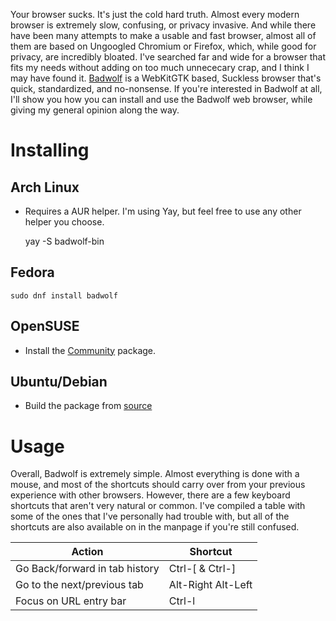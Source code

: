Your browser sucks. It's just the cold hard truth. Almost every modern browser is extremely slow, confusing, or privacy invasive. And while there have been many attempts to make a usable and fast browser, almost all of them are based on Ungoogled Chromium or Firefox, which, while good for privacy, are incredibly bloated. I've searched far and wide for a browser that fits my needs without adding on too much unnececary crap, and I think I may have found it. [Badwolf](https://hacktivis.me/projects/badwolf) is a WebKitGTK based, Suckless browser that's quick, standardized, and no-nonsense. If you're interested in Badwolf at all, I'll show you how you can install and use the Badwolf web browser, while giving my general opinion along the way.

# Installing

## Arch Linux

- Requires a AUR helper. I'm using Yay, but feel free to use any other helper you choose.

	yay -S badwolf-bin

## Fedora

	sudo dnf install badwolf

## OpenSUSE

- Install the [Community](https://software.opensuse.org/package/badwolf?search_term=Badwolf) package.

## Ubuntu/Debian

- Build the package from [source](https://hacktivis.me/releases/badwolf-1.2.1.tar.gz)

# Usage

Overall, Badwolf is extremely simple. Almost everything is done with a mouse, and most of the shortcuts should carry over from your previous experience with other browsers. However, there are a few keyboard shortcuts that aren't very natural or common. I've compiled a table with some of the ones that I've personally had trouble with, but all of the shortcuts are also available on in the manpage if you're still confused.

| Action                         | Shortcut           |
| ---                            | ---                |
| Go Back/forward in tab history | Ctrl-[ & Ctrl-]    |
| Go to the next/previous tab    | Alt-Right Alt-Left |
| Focus on URL entry bar         | Ctrl-l             |
